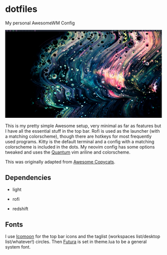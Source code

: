 # dotfiles
My personal AwesomeWM Config

![desktop](screenshots/desktop.png)

This is my pretty simple Awesome setup, very minimal as far as features but I have all the essential stuff in the top bar. Rofi is used as the launcher (with a matching colorscheme), though there are hotkeys for most frequently used programs. Kitty is the default terminal and a config with a matching colorscheme is included in the dots. My neovim config has some options tweaked and uses the [Quantum](https://github.com/tyrannicaltoucan/vim-quantum) vim ariline and colorscheme.

This was originally adapted from [Awesome Copycats](https://github.com/lcpz/awesome-copycats).


## Dependencies

- light

- rofi

- redshift


## Fonts

I use [Icomoon](https://icomoon.io/) for the top bar icons and the taglist (workspaces list/desktop list/whatever!) circles. Then [Futura](https://fonts.adobe.com/fonts/futura-pt) is set in theme.lua to be a general system font.
